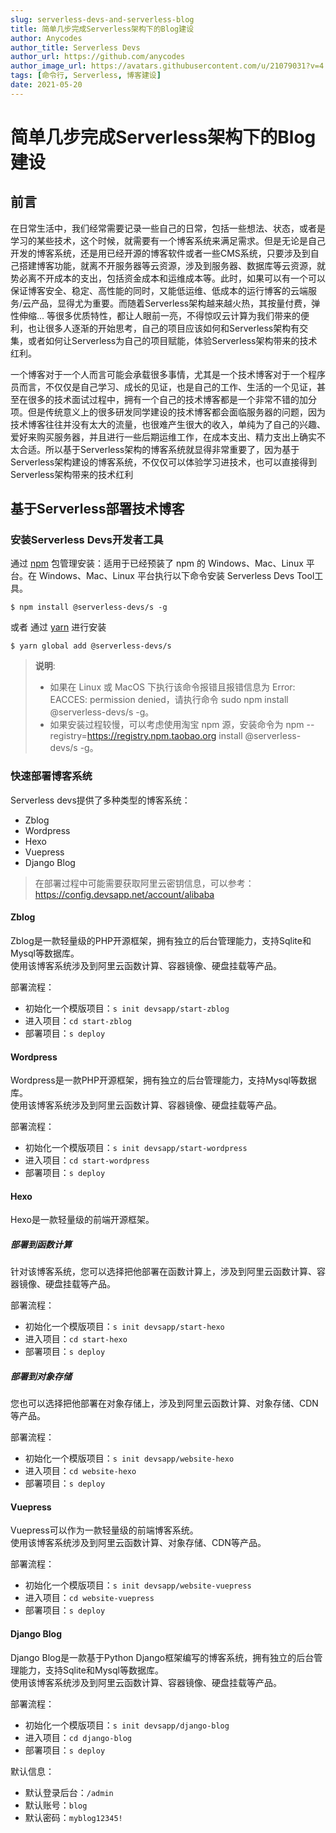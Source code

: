 ```yaml
---
slug: serverless-devs-and-serverless-blog
title: 简单几步完成Serverless架构下的Blog建设
author: Anycodes
author_title: Serverless Devs
author_url: https://github.com/anycodes
author_image_url: https://avatars.githubusercontent.com/u/21079031?v=4
tags: [命令行, Serverless, 博客建设]
date: 2021-05-20
---
```


# 简单几步完成Serverless架构下的Blog建设

## 前言

在日常生活中，我们经常需要记录一些自己的日常，包括一些想法、状态，或者是学习的某些技术，这个时候，就需要有一个博客系统来满足需求。但是无论是自己开发的博客系统，还是用已经开源的博客软件或者一些CMS系统，只要涉及到自己搭建博客功能，就离不开服务器等云资源，涉及到服务器、数据库等云资源，就势必离不开成本的支出，包括资金成本和运维成本等。此时，如果可以有一个可以保证博客安全、稳定、高性能的同时，又能低运维、低成本的运行博客的云端服务/云产品，显得尤为重要。而随着Serverless架构越来越火热，其按量付费，弹性伸缩... 等很多优质特性，都让人眼前一亮，不得惊叹云计算为我们带来的便利，也让很多人逐渐的开始思考，自己的项目应该如何和Serverless架构有交集，或者如何让Serverless为自己的项目赋能，体验Serverless架构带来的技术红利。

一个博客对于一个人而言可能会承载很多事情，尤其是一个技术博客对于一个程序员而言，不仅仅是自己学习、成长的见证，也是自己的工作、生活的一个见证，甚至在很多的技术面试过程中，拥有一个自己的技术博客都是一个非常不错的加分项。但是传统意义上的很多研发同学建设的技术博客都会面临服务器的问题，因为技术博客往往并没有太大的流量，也很难产生很大的收入，单纯为了自己的兴趣、爱好来购买服务器，并且进行一些后期运维工作，在成本支出、精力支出上确实不太合适。所以基于Serverless架构的博客系统就显得非常重要了，因为基于Serverless架构建设的博客系统，不仅仅可以体验学习进技术，也可以直接得到Serverless架构带来的技术红利

## 基于Serverless部署技术博客

### 安装Serverless Devs开发者工具

通过 [npm](https://www.npmjs.com/) 包管理安装：适用于已经预装了 npm 的 Windows、Mac、Linux 平台。在 Windows、Mac、Linux 平台执行以下命令安装 Serverless Devs Tool工具。

```shell script
$ npm install @serverless-devs/s -g
```
或者 通过 [yarn](https://yarnpkg.com/) 进行安装

```shell script
$ yarn global add @serverless-devs/s
```


> **说明**:   
> - 如果在 Linux 或 MacOS 下执行该命令报错且报错信息为 Error: EACCES: permission denied，请执行命令 sudo npm install @serverless-devs/s -g。   
> - 如果安装过程较慢，可以考虑使用淘宝 npm 源，安装命令为 npm --registry=https://registry.npm.taobao.org install @serverless-devs/s -g。

### 快速部署博客系统

Serverless devs提供了多种类型的博客系统：
- Zblog
- Wordpress
- Hexo
- Vuepress
- Django Blog

> 在部署过程中可能需要获取阿里云密钥信息，可以参考：https://config.devsapp.net/account/alibaba

#### Zblog

Zblog是一款轻量级的PHP开源框架，拥有独立的后台管理能力，支持Sqlite和Mysql等数据库。    
使用该博客系统涉及到阿里云函数计算、容器镜像、硬盘挂载等产品。

部署流程：

- 初始化一个模版项目：`s init devsapp/start-zblog`
- 进入项目：`cd start-zblog`
- 部署项目：`s deploy`

#### Wordpress

Wordpress是一款PHP开源框架，拥有独立的后台管理能力，支持Mysql等数据库。    
使用该博客系统涉及到阿里云函数计算、容器镜像、硬盘挂载等产品。

部署流程：

- 初始化一个模版项目：`s init devsapp/start-wordpress`
- 进入项目：`cd start-wordpress`
- 部署项目：`s deploy`

#### Hexo

Hexo是一款轻量级的前端开源框架。    

##### 部署到函数计算

针对该博客系统，您可以选择把他部署在函数计算上，涉及到阿里云函数计算、容器镜像、硬盘挂载等产品。

部署流程：

- 初始化一个模版项目：`s init devsapp/start-hexo`
- 进入项目：`cd start-hexo`
- 部署项目：`s deploy`


##### 部署到对象存储

您也可以选择把他部署在对象存储上，涉及到阿里云函数计算、对象存储、CDN等产品。

部署流程：

- 初始化一个模版项目：`s init devsapp/website-hexo`
- 进入项目：`cd website-hexo`
- 部署项目：`s deploy`

#### Vuepress

Vuepress可以作为一款轻量级的前端博客系统。     
使用该博客系统涉及到阿里云函数计算、对象存储、CDN等产品。

部署流程：

- 初始化一个模版项目：`s init devsapp/website-vuepress`
- 进入项目：`cd website-vuepress`
- 部署项目：`s deploy`

#### Django Blog

Django Blog是一款基于Python Django框架编写的博客系统，拥有独立的后台管理能力，支持Sqlite和Mysql等数据库。    
使用该博客系统涉及到阿里云函数计算、容器镜像、硬盘挂载等产品。

部署流程：

- 初始化一个模版项目：`s init devsapp/django-blog`
- 进入项目：`cd django-blog`
- 部署项目：`s deploy`

默认信息：

- 默认登录后台：`/admin`
- 默认账号：`blog`
- 默认密码：`myblog12345!`
